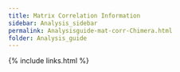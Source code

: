 ```yaml
---
title: Matrix Correlation Information
sidebar: Analysis_sidebar
permalink: Analysisguide-mat-corr-Chimera.html
folder: Analysis_guide
---
```


<link rel="stylesheet" href="css/theme-purple.css">

{% include links.html %}
